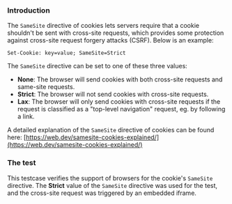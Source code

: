 ### Introduction
The ``SameSite`` directive of cookies lets servers require that a cookie shouldn't be sent with cross-site requests, which provides some protection against cross-site request forgery attacks (CSRF). Below is an example:
```
Set-Cookie: key=value; SameSite=Strict
```
The ``SameSite`` directive can be set to one of these three values:
* **None**: The browser will send cookies with both cross-site requests and same-site requests.
* **Strict**: The browser will not send cookies with cross-site requests.
* **Lax**: The browser will only send cookies with cross-site requests if the request is classified as a "top-level navigation" request, eg. by following a link.

A detailed explanation of the ``SameSite`` directive of cookies can be found here: [https://web.dev/samesite-cookies-explained/](https://web.dev/samesite-cookies-explained/)
### The test
This testcase verifies the support of browsers for the cookie's ``SameSite`` directive. The **Strict** value of the ``SameSite`` directive was used for the test, and the cross-site request was triggered by an embedded iframe.